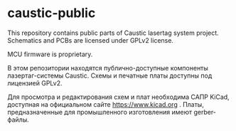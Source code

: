 # caustic-public

This repository contains public parts of Caustic lasertag system project.
Schematics and PCBs are licensed under GPLv2 license.

MCU firmware is proprietary.

В этом репозитории находятся публично-доступные компоненты лазертаг-системы Caustic.
Схемы и печатные платы доступны под лицензией GPLv2.

Для просмотра и редактирования схем и плат необходима САПР KiCad, доступная на официальном сайте https://www.kicad.org .
Платы, предназначенные для промышленного изготовления имеют gerber-файлы.
